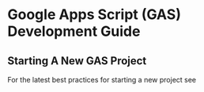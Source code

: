 # Google Apps Script (GAS) Development Guide

## Starting A New GAS Project
For the latest best practices for starting a new project see 
